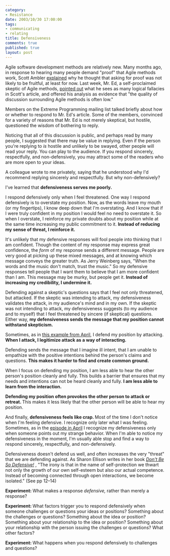 ```yaml
--- 
category: 
- Resistance
date: 2003/10/30 17:00:00
tags: 
- communicating
- relating
title: Defensiveness
comments: true
published: true
layout: post
---
```


<p> Agile software development methods are relatively new. Many months ago, in response to hearing many people demand "proof" that Agile methods work, Scott Ambler <a href="http://www.agilemodeling.com/essays/proof.htm">explained</a> why he thought that asking for proof was not likely to be fruitful, at least for now. Last week, Mr. Ed, a self-proclaimed skeptic of Agile methods, <a href="http://www.hacknot.info/servlet/HS?cmd=sen&amp;eid=32">pointed out</a> what he sees as many logical fallacies in Scott's article, and offered his analysis as evidence that "the quality of discussion surrounding Agile methods is often low." </p>
<p> Members on the Extreme Programming mailing list talked briefly about how or whether to respond to Mr. Ed's article. Some of the members, convinced for a variety of reasons that Mr. Ed is not merely skeptical, but hostile, questioned the wisdom of bothering to reply. </p>
<p> Noticing that all of this discussion is public, and perhaps read by many people, I suggested that there may be value in replying. Even if the person you're replying to <em>is</em> hostile and unlikely to be swayed, other people will read your reply. You can play to the audience. If you respond sincerely, respectfully, and non-defensively, you may attract some of the readers who are more open to your ideas. </p>
<p> A colleague wrote to me privately, saying that he understood why I'd recommend replying sincerely and respectfully. But why non-defensively? </p>
<p> I've learned that <strong> defensiveness serves me poorly. </strong>
</p>
<p> I respond defensively only when I feel threatened. One way I respond defensively is to overstate my position. Now, as the words leave my mouth (or my fingertips), I know deep down that I'm overstating. And I know that if I were truly confident in my position I would feel no need to overstate it. So when I overstate, I reinforce my private doubts about my position while at the same time increasing my public commitment to it. <strong> Instead of reducing my sense of threat, I reinforce it. </strong>
</p>
<p> It's unlikely that my defensive responses will fool people into thinking that I am confident. Though the content of my response may express great confidence, the <em>form</em> of my response sends a different message. People are very good at picking up these mixed messages, and at knowing which message conveys the greater truth. As Jerry Weinberg says, "When the words and the music don't match, trust the music." So my defensive responses tell people that I want them to believe that I am more confident than I am. This message may be murky, but people get it. <strong> Instead of increasing my credibility, I undermine it. </strong>
</p>
<p> Defending against a skeptic's questions says that I feel not only threatened, but attacked. If the skeptic was intending to attack, my defensiveness validates the attack, in my audience's mind and in my own. If the skeptic was not intending to attack, my defensiveness suggests (to my audience and to myself) that I feel threatened by sincere (if skeptical) questions. Either way, <strong> my defensiveness sends the message that my position cannot withstand skepticism. </strong>
</p>
<p> Sometimes, as in <a href="/cwd/2003/04/sincerity.html">this example from April</a>, I defend my position by attacking. <strong> When I attack, I legitimize attack as a way of interacting. </strong>
</p>
<p> Defending sends the message that I imagine ill intent, that I am unable to empathize with the positive intentions behind the person's claims and questions. <strong> This makes it harder to find and create common ground. </strong>
</p>
<p> When I focus on defending my position, I am less able to hear the other person's position cleanly and fully. This builds a barrier that ensures that my needs and intentions can not be heard cleanly and fully. <strong> I am less able to learn from the interaction. </strong>
</p>
<p>
<strong> Defending my position often provokes the other person to attack or retreat. </strong> This makes it less likely that the other person will be able to hear my position. </p>
<p> And finally, <strong> defensiveness feels like crap. </strong> Most of the time I don't notice when I'm feeling defensive. I recognize only later what I was feeling. Sometimes, as in the <a href="/cwd/2003/04/sincerity.html">episode in April</a> I recognize my defensiveness only when someone points out my strange behavior. When I'm able to notice my defensiveness in the moment, I'm usually able stop and find a way to respond sincerely, respectfully, and non-defensively. </p>
<p> Defensiveness doesn't defend us well, and often increases the very "threat" that we are defending against. As Sharon Ellison writes in her book  <em>
<a href="http://www.amazon.com/exec/obidos/ASIN/0836235940/dalehemer-20">Don't Be So Defensive!</a>
</em>,  "The irony is that in the name of self-protection we thwart not only the growth of our own self-esteem but also our actual competence. Instead of becoming connected through open interactions, we become isolated." (See pp 12–14) </p>
<p>
<strong> Experiment: </strong> What makes a response <em>defensive,</em> rather than merely a response? </p>
<p>
<strong> Experiment: </strong> What factors trigger you to respond defensively when someone challenges or questions your ideas or positions? Something about the challenges or questions? Something about the idea or position? Something about your relationship to the idea or position? Something about your relationship with the person issuing the challenges or questions? What other factors? </p>
<p>
<strong> Experiment: </strong> What happens when you respond defensively to challenges and questions? </p>
